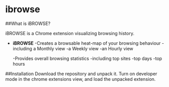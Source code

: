 ibrowse
=======

##What is iBROWSE?

iBROWSE is a Chrome extension visualizing browsing history.

* **iBROWSE**
  -Creates a browsable heat-map of your browsing behaviour
    -including a Monthly view
    -a Weekly view
    -an Hourly view
    
  -Provides overall browsing statistics
    -including top sites
    -top days
    -top hours
    
##Installation
Download the repository and unpack it. Turn on developer mode in the chrome extensions view, and load the unpacked extension.
